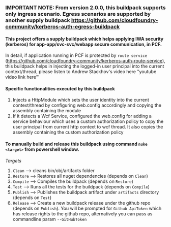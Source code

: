 ### IMPORTANT NOTE: From version 2.0.0, this buildpack supports only ingress scenario. Egress scenarios are supported by another supply buildpack https://github.com/cloudfoundry-community/kerberos-auth-egress-buildpack

#### This project offers a supply buildpack which helps applying IWA security (kerberos) for app-app/svc-svc/webapp secure communication, in PCF. 

In detail, if application running in PCF is protected by `route service` (https://github.com/cloudfoundry-community/kerberos-auth-route-service), this buildpack helps in injecting the logged-in user principal into the current context/thread, please listen to Andrew Stackhov's video here "youtube video link here"'

#### Specific functionalities executed by this buildpack

  1. Injects a HttpModule which sets the user identity into the current context/thread by configuring web.config accordingly and copying the assembly containing the module
  2. If it detects a Wcf Service, configured the web.config for adding a service behaviour which uses a custom authorization policy to copy the user principal from current http context to wcf thread. It also copies the assembly containing the custom authorization policy

#### To manually build and release this buildpack using command `nuke <target>` from powershell window.
*Targets*
  1. `Clean`    --> cleans bin/obj/artifacts folder
  2. `Restore`  --> Restores all nuget dependencies (depends on `Clean`)
  3. `Compile`  --> Compiles the buildpack (depends on `Restore`)
  4. `Test`     --> Runs all the tests for the buildpack (depends on `Compile`)
  5. `Publish`  --> Publishes the buildpack artifact under `artifacts` directory (depends on `Test`)
  6. `Release`  --> Create a new buildpack release under the github repo (depends on `Publish`). You will be prompted for `Github ApiToken` which has release rights to the github repo, alternatively you can pass as commandline param `--GitHubToken`
